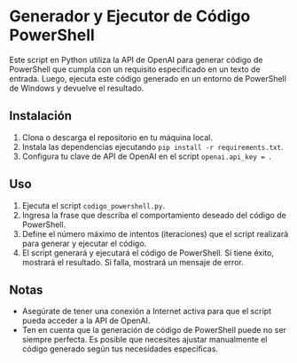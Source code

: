 # Generador y Ejecutor de Código PowerShell

Este script en Python utiliza la API de OpenAI para generar código de PowerShell que cumpla con un requisito especificado en un texto de entrada. Luego, ejecuta este código generado en un entorno de PowerShell de Windows y devuelve el resultado.

## Instalación

1. Clona o descarga el repositorio en tu máquina local.
2. Instala las dependencias ejecutando `pip install -r requirements.txt`.
3. Configura tu clave de API de OpenAI en el script `openai.api_key = `.

## Uso

1. Ejecuta el script `codigo_powershell.py`.
2. Ingresa la frase que describa el comportamiento deseado del código de PowerShell.
3. Define el número máximo de intentos (iteraciones) que el script realizará para generar y ejecutar el código.
4. El script generará y ejecutará el código de PowerShell. Si tiene éxito, mostrará el resultado. Si falla, mostrará un mensaje de error.

## Notas

- Asegúrate de tener una conexión a Internet activa para que el script pueda acceder a la API de OpenAI.
- Ten en cuenta que la generación de código de PowerShell puede no ser siempre perfecta. Es posible que necesites ajustar manualmente el código generado según tus necesidades específicas.
